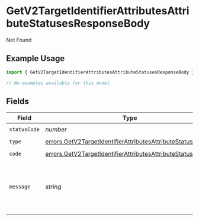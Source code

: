# GetV2TargetIdentifierAttributesAttributeStatusesResponseBody

Not Found

## Example Usage

```typescript
import { GetV2TargetIdentifierAttributesAttributeStatusesResponseBody } from "attio-js/models/errors";

// No examples available for this model
```

## Fields

| Field                                                                                                                                      | Type                                                                                                                                       | Required                                                                                                                                   | Description                                                                                                                                | Example                                                                                                                                    |
| ------------------------------------------------------------------------------------------------------------------------------------------ | ------------------------------------------------------------------------------------------------------------------------------------------ | ------------------------------------------------------------------------------------------------------------------------------------------ | ------------------------------------------------------------------------------------------------------------------------------------------ | ------------------------------------------------------------------------------------------------------------------------------------------ |
| `statusCode`                                                                                                                               | *number*                                                                                                                                   | :heavy_check_mark:                                                                                                                         | N/A                                                                                                                                        |                                                                                                                                            |
| `type`                                                                                                                                     | [errors.GetV2TargetIdentifierAttributesAttributeStatusesType](../../models/errors/getv2targetidentifierattributesattributestatusestype.md) | :heavy_check_mark:                                                                                                                         | N/A                                                                                                                                        |                                                                                                                                            |
| `code`                                                                                                                                     | [errors.GetV2TargetIdentifierAttributesAttributeStatusesCode](../../models/errors/getv2targetidentifierattributesattributestatusescode.md) | :heavy_check_mark:                                                                                                                         | N/A                                                                                                                                        |                                                                                                                                            |
| `message`                                                                                                                                  | *string*                                                                                                                                   | :heavy_check_mark:                                                                                                                         | N/A                                                                                                                                        | Attribute with slug/ID "my-attribute" not found.                                                                                           |